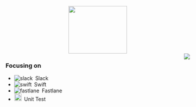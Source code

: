 <div align=center>
<img src="https://media.giphy.com/media/eng1F85OwyqQe6JHc2/giphy.gif" width="160px" height="130px">
</div>

<img align="right" src="https://github-readme-stats.vercel.app/api?username=anjaeyoung26&show_icons=true&locale=en&count_private=true&theme=graywhite&custom_title=Stat " />

### Focusing on

- ![slack](https://user-images.githubusercontent.com/61190690/117548509-5f804680-b070-11eb-82d9-c2fb1d1dd4a9.png) Slack
- ![swift](https://user-images.githubusercontent.com/61190690/117548531-7757ca80-b070-11eb-95c7-82d2491d404c.png) Swift
- ![fastlane](https://user-images.githubusercontent.com/61190690/117548154-542c1b80-b06e-11eb-93f4-f0ce65dd31ad.png) Fastlane
- <img src="https://user-images.githubusercontent.com/61190690/117548318-49be5180-b06f-11eb-86cf-d0b21fd78a94.png" width="20" height="20"/> Unit Test

<!--
<p>&nbsp;<img align="center" src="https://github-readme-stats.vercel.app/api?username=anjaeyoung26&show_icons=true&locale=en" alt="anjaeyoung26" /></p>
-->

<!--
[![Hits](https://hits.seeyoufarm.com/api/count/incr/badge.svg?url=https%3A%2F%2Fgithub.com%2Fanjaeyoung26%2Fanjaeyoung26.git&count_bg=%23676A65&title_bg=%23676A65&icon=&icon_color=%23E7E7E7&title=Welcome&edge_flat=false)](https://hits.seeyoufarm.com)
-->

<!--
### May's Resolution

- Post at least once a week - Algorithm, Free topic
- Become a open source contributor
- One day, One commit
-->

<!--
<h3 align="left">Skills</h3>
<p align="left"> <a href="https://firebase.google.com/" target="_blank"> <img src="https://www.vectorlogo.zone/logos/firebase/firebase-icon.svg" alt="firebase" width="40" height="40"/> </a> <a href="https://git-scm.com/" target="_blank"> <img src="https://www.vectorlogo.zone/logos/git-scm/git-scm-icon.svg" alt="git" width="40" height="40"/> </a> <a href="https://developer.apple.com/library/archive/documentation/Cocoa/Conceptual/ProgrammingWithObjectiveC/Introduction/Introduction.html" target="_blank"> <img src="https://www.vectorlogo.zone/logos/apple_objectivec/apple_objectivec-icon.svg" alt="objectivec" width="40" height="40"/> </a> <a href="https://developer.apple.com/swift/" target="_blank"> <img src="https://raw.githubusercontent.com/devicons/devicon/master/icons/swift/swift-original.svg" alt="swift" width="40" height="40"/> </a> </p>
-->

<!--
[![Gmail Badge](https://img.shields.io/badge/Gmail-d14836?style=flat-square&logo=Gmail&logoColor=white&link=mailto:snugyun01@gmail.com)](mailto:snugyun01@gmail.com)
[![Tech Blog Badge](http://img.shields.io/badge/-Tech%20blog-black?style=flat-square&logo=github&link=https://anjaeyoung26.github.io//)](https://anjaeyoung26.github.io//)
-->
